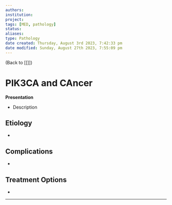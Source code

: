 ```yaml
---
authors: 
institution: 
project: 
tags: [MED, pathology]
status: 
aliases: 
type: Pathology
date created: Thursday, August 3rd 2023, 7:42:33 pm
date modified: Sunday, August 27th 2023, 7:55:09 pm
---
```


(Back to [[]])

# PIK3CA and CAncer

**Presentation**
- Description

## Etiology
- 

## Complications
- 

## Treatment Options
- 

---
